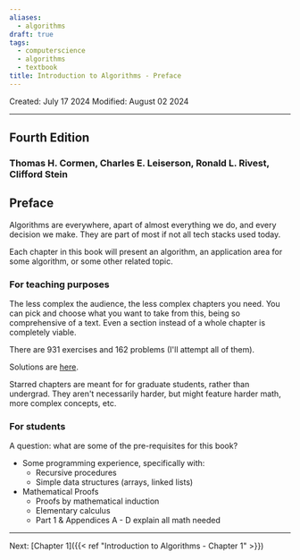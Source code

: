 ```yaml
---
aliases:
  - algorithms
draft: true
tags:
  - computerscience
  - algorithms
  - textbook
title: Introduction to Algorithms - Preface
---
```

Created: July 17 2024
Modified: August 02 2024 

-------------------------------------------------------------------------------

## Fourth Edition
### Thomas H. Cormen, Charles E. Leiserson, Ronald L. Rivest, Clifford Stein


## Preface

Algorithms are everywhere, apart of almost everything we do, and every decision we make. They are part of most if not all tech stacks used today.

Each chapter in this book will present an algorithm, an application area for some algorithm, or some other related topic.

### For teaching purposes

The less complex the audience, the less complex chapters you need. You can pick and choose what you want to take from this, being so comprehensive of a text. Even a section instead of a whole chapter is completely viable.

There are 931 exercises and 162 problems (I'll attempt all of them).

Solutions are [here](http://mitpress.mit.edu/algorithms/).

Starred chapters are meant for for graduate students, rather than undergrad. They aren't necessarily harder, but might feature harder math, more complex concepts, etc.


### For students

A question: what are some of the pre-requisites for this book?
- Some programming experience, specifically with:
	- Recursive procedures
	- Simple data structures (arrays, linked lists)
- Mathematical Proofs
	- Proofs by mathematical induction
	- Elementary calculus
	- Part 1 & Appendices A - D explain all math needed


-------------------------------------------------------------------------------
Next: 
[Chapter 1]({{< ref "Introduction to Algorithms - Chapter 1" >}})
